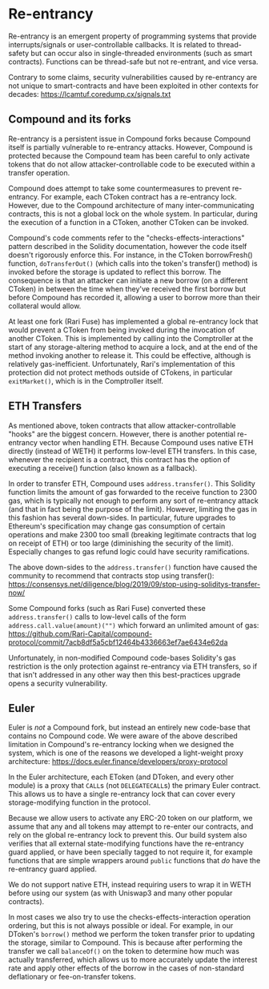 # Re-entrancy

Re-entrancy is an emergent property of programming systems that provide interrupts/signals or user-controllable callbacks. It is related to thread-safety but can occur also in single-threaded environments (such as smart contracts). Functions can be thread-safe but not re-entrant, and vice versa.

Contrary to some claims, security vulnerabilities caused by re-entrancy are not unique to smart-contracts and have been exploited in other contexts for decades: https://lcamtuf.coredump.cx/signals.txt

## Compound and its forks

Re-entrancy is a persistent issue in Compound forks because Compound itself is partially vulnerable to re-entrancy attacks. However, Compound is protected because the Compound team has been careful to only activate tokens that do not allow attacker-controllable code to be executed within a transfer operation.

Compound does attempt to take some countermeasures to prevent re-entrancy. For example, each CToken contract has a re-entrancy lock. However, due to the Compound architecture of many inter-communicating contracts, this is not a global lock on the whole system. In particular, during the execution of a function in a CToken, another CToken can be invoked.

Compound's code comments refer to the "checks-effects-interactions" pattern described in the Solidity documentation, however the code itself doesn't rigorously enforce this. For instance, in the CToken borrowFresh() function, `doTransferOut()` (which calls into the token's transfer() method) is invoked before the storage is updated to reflect this borrow. The consequence is that an attacker can initiate a new borrow (on a different CToken) in between the time when they've received the first borrow but before Compound has recorded it, allowing a user to borrow more than their collateral would allow.

At least one fork (Rari Fuse) has implemented a global re-entrancy lock that would prevent a CToken from being invoked during the invocation of another CToken. This is implemented by calling into the Comptroller at the start of any storage-altering method to acquire a lock, and at the end of the method invoking another to release it. This could be effective, although is relatively gas-inefficient. Unfortunately, Rari's implementation of this protection did not protect methods outside of CTokens, in particular `exitMarket()`, which is in the Comptroller itself.

## ETH Transfers

As mentioned above, token contracts that allow attacker-controllable "hooks" are the biggest concern. However, there is another potential re-entrancy vector when handling ETH. Because Compound uses native ETH directly (instead of WETH) it performs low-level ETH transfers. In this case, whenever the recipient is a contract, this contract has the option of executing a receive() function (also known as a fallback).

In order to transfer ETH, Compound uses `address.transfer()`. This Solidity function limits the amount of gas forwarded to the receive function to 2300 gas, which is typically not enough to perform any sort of re-entrancy attack (and that in fact being the purpose of the limit). However, limiting the gas in this fashion has several down-sides. In particular, future upgrades to Ethereum's specification may change gas consumption of certain operations and make 2300 too small (breaking legitimate contracts that log on receipt of ETH) or too large (diminishing the security of the limit). Especially changes to gas refund logic could have security ramifications.

The above down-sides to the `address.transfer()` function have caused the community to recommend that contracts stop using transfer(): https://consensys.net/diligence/blog/2019/09/stop-using-soliditys-transfer-now/

Some Compound forks (such as Rari Fuse) converted these `address.transfer()` calls to low-level calls of the form `address.call.value(amount)("")` which forward an unlimited amount of gas: https://github.com/Rari-Capital/compound-protocol/commit/7acb8df5a5cbf12464b4336663ef7ae6434e62da

Unfortunately, in non-modified Compound code-bases Solidity's gas restriction is the only protection against re-entrancy via ETH transfers, so if that isn't addressed in any other way then this best-practices upgrade opens a security vulnerability.

## Euler

Euler is *not* a Compound fork, but instead an entirely new code-base that contains no Compound code. We were aware of the above described limitation in Compound's re-entrancy locking when we designed the system, which is one of the reasons we developed a light-weight proxy architecture: https://docs.euler.finance/developers/proxy-protocol

In the Euler architecture, each EToken (and DToken, and every other module) is a proxy that `CALL`s (not `DELEGATECALL`s) the primary Euler contract. This allows us to have a single re-entrancy lock that can cover every storage-modifying function in the protocol.

Because we allow users to activate any ERC-20 token on our platform, we assume that any and all tokens may attempt to re-enter our contracts, and rely on the global re-entrancy lock to prevent this. Our build system also verifies that all external state-modifying functions have the re-entrancy guard applied, or have been specially tagged to not require it, for example functions that are simple wrappers around `public` functions that *do* have the re-entrancy guard applied.

We do not support native ETH, instead requiring users to wrap it in WETH before using our system (as with Uniswap3 and many other popular contracts).

In most cases we also try to use the checks-effects-interaction operation ordering, but this is not always possible or ideal. For example, in our DToken's `borrow()` method we perform the token transfer prior to updating the storage, similar to Compound. This is because after performing the transfer we call `balanceOf()` on the token to determine how much was actually transferred, which allows us to more accurately update the interest rate and apply other effects of the borrow in the cases of non-standard deflationary or fee-on-transfer tokens.
